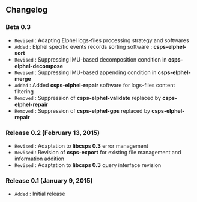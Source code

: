 ## Changelog

### Beta 0.3

- `Revised` : Adapting Elphel logs-files processing strategy and softwares
- `Added` : Elphel specific events records sorting software : **csps-elphel-sort**
- `Revised` : Suppressing IMU-based decomposition condition in **csps-elphel-decompose**
- `Revised` : Suppressing IMU-based appending condition in **csps-elphel-merge**
- `Added` : Added **csps-elphel-repair** software for logs-files content filtering
- `Removed` : Suppression of **csps-elphel-validate** replaced by **csps-elphel-repair**
- `Removed` : Suppression of **csps-elphel-gps** replaced by **csps-elphel-repair**

### Release 0.2 (February 13, 2015)

- `Revised` : Adaptation to **libcsps 0.3** error management
- `Revised` : Revision of **csps-export** for existing file management and information addition
- `Revised` : Adaptation to **libcsps 0.3** query interface revision

### Release 0.1 (January 9, 2015)

- `Added` : Initial release
